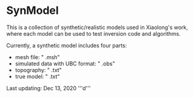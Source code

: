 # SynModel
This is a collection of synthetic/realistic models used in Xiaolong's work, where each model can be used to test inversion code and algorithms. 

Currently, a synthetic model includes four parts:
 - mesh file: " .msh"
 - simulated data with UBC format: " .obs"
 - topography: " .txt"
 - true model: " .txt"

Last updating: Dec 13, 2020
'''d'''
